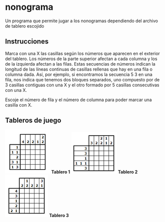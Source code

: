 # nonograma
Un programa que permite jugar a los nonogramas dependiendo del archivo de tablero escojido

## Instrucciones

Marca con una X las casillas según los números que aparecen en el exterior del tablero. Los números de la parte superior afectan a cada columna y los de la izquierda afectan a las filas. Estas secuencias de números indican la longitud de las líneas continuas de casillas rellenas que hay en una fila o columna dada. Así, por ejemplo, si encontramos la secuencia 5 3 en una fila, nos indica que tenemos dos bloques separados, uno compuesto por de 3 casillas contiguas con una X y el otro formado por 5 casillas consecutivas con una X.

Escoje el número de fila y el número de columna para poder marcar una casilla con X.

## Tableros de juego
![](/images/tablero1.png)
**Tablero 1**
![](/images/tablero2.png)
**Tablero 2**
![](/images/tablero3.png)
**Tablero 3**
